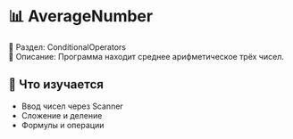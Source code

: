 # 📊 AverageNumber

📁 Раздел: ConditionalOperators  
📘 Описание: Программа находит среднее арифметическое трёх чисел.

## 🧠 Что изучается
- Ввод чисел через Scanner  
- Сложение и деление  
- Формулы и операции
